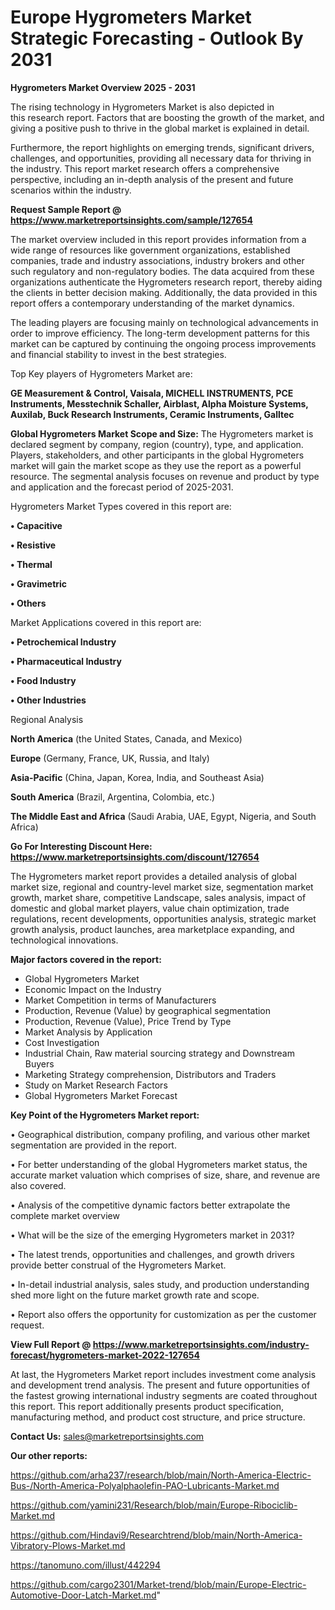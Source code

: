  # Europe Hygrometers Market Strategic Forecasting - Outlook By 2031

<Strong> Hygrometers Market Overview 2025 - 2031</strong>

The rising technology in Hygrometers Market is also depicted in this research report. Factors that are boosting the growth of the market, and giving a positive push to thrive in the global market is explained in detail.

Furthermore, the report highlights on emerging trends, significant drivers, challenges, and opportunities, providing all necessary data for thriving in the industry. This report market research offers a comprehensive perspective, including an in-depth analysis of the present and future scenarios within the industry.

<strong>Request Sample Report @ <a href=https://www.marketreportsinsights.com/sample/127654>https://www.marketreportsinsights.com/sample/127654</a></strong>

The market overview included in this report provides information from a wide range of resources like government organizations, established companies, trade and industry associations, industry brokers and other such regulatory and non-regulatory bodies. The data acquired from these organizations authenticate the Hygrometers research report, thereby aiding the clients in better decision making. Additionally, the data provided in this report offers a contemporary understanding of the market dynamics.

The leading players are focusing mainly on technological advancements in order to improve efficiency. The long-term development patterns for this market can be captured by continuing the ongoing process improvements and financial stability to invest in the best strategies.

Top Key players of Hygrometers Market are:

<strong>GE Measurement & Control, Vaisala, MICHELL INSTRUMENTS, PCE Instruments, Messtechnik Schaller, Airblast, Alpha Moisture Systems, Auxilab, Buck Research Instruments, Ceramic Instruments, Galltec</strong>

<strong><b>Global Hygrometers Market Scope and Size:</b></strong>
The Hygrometers market is declared segment by company, region (country), type, and application. Players, stakeholders, and other participants in the global Hygrometers market will gain the market scope as they use the report as a powerful resource. The segmental analysis focuses on revenue and product by type and application and the forecast period of 2025-2031.

Hygrometers Market Types covered in this report are:

<strong>• Capacitive

• Resistive

• Thermal

• Gravimetric

• Others</strong>

Market Applications covered in this report are:

<strong>• Petrochemical Industry

• Pharmaceutical Industry

• Food Industry

• Other Industries</strong> 

Regional Analysis

<strong>North America</strong> (the United States, Canada, and Mexico)

<strong>Europe</strong> (Germany, France, UK, Russia, and Italy)

<strong>Asia-Pacific</strong> (China, Japan, Korea, India, and Southeast Asia)

<strong>South America</strong> (Brazil, Argentina, Colombia, etc.)

<strong>The Middle East and Africa</strong> (Saudi Arabia, UAE, Egypt, Nigeria, and South Africa)

<strong>Go For Interesting Discount Here: <a href=https://www.marketreportsinsights.com/discount/127654>https://www.marketreportsinsights.com/discount/127654</a></strong>

The Hygrometers market report provides a detailed analysis of global market size, regional and country-level market size, segmentation market growth, market share, competitive Landscape, sales analysis, impact of domestic and global market players, value chain optimization, trade regulations, recent developments, opportunities analysis, strategic market growth analysis, product launches, area marketplace expanding, and technological innovations.

<strong><b>Major factors covered in the report:</b></strong>
<ul>
  <li>Global Hygrometers Market </li>
  <li>Economic Impact on the Industry</li>
  <li>Market Competition in terms of Manufacturers</li>
  <li>Production, Revenue (Value) by geographical segmentation</li>
  <li>Production, Revenue (Value), Price Trend by Type</li>
  <li>Market Analysis by Application</li>
  <li>Cost Investigation</li>
  <li>Industrial Chain, Raw material sourcing strategy and Downstream Buyers</li>
  <li>Marketing Strategy comprehension, Distributors and Traders</li>
  <li>Study on Market Research Factors</li>
  <li>Global Hygrometers Market Forecast</li>
</ul>

<strong><b>Key Point of the Hygrometers Market report:</b></strong>

• Geographical distribution, company profiling, and various other market segmentation are provided in the report.

• For better understanding of the global Hygrometers market status, the accurate market valuation which comprises of size, share, and revenue are also covered.

• Analysis of the competitive dynamic factors better extrapolate the complete market overview

• What will be the size of the emerging Hygrometers market in 2031?

• The latest trends, opportunities and challenges, and growth drivers provide better construal of the Hygrometers Market.

• In-detail industrial analysis, sales study, and production understanding shed more light on the future market growth rate and scope.

• Report also offers the opportunity for customization as per the customer request.

<strong><b>View Full Report @ <a href=https://www.marketreportsinsights.com/industry-forecast/hygrometers-market-2022-127654>https://www.marketreportsinsights.com/industry-forecast/hygrometers-market-2022-127654</a></b></strong>


At last, the Hygrometers Market report includes investment come analysis and development trend analysis. The present and future opportunities of the fastest growing international industry segments are coated throughout this report. This report additionally presents product specification, manufacturing method, and product cost structure, and price structure.

<strong>Contact Us:</strong>
sales@marketreportsinsights.com

<strong>Our other reports:</strong>

<a href=https://github.com/arha237/research/blob/main/North-America-Electric-Bus-/North-America-Polyalphaolefin-PAO-Lubricants-Market.md>https://github.com/arha237/research/blob/main/North-America-Electric-Bus-/North-America-Polyalphaolefin-PAO-Lubricants-Market.md</a>

<a href=https://github.com/yamini231/Research/blob/main/Europe-Ribociclib-Market.md>https://github.com/yamini231/Research/blob/main/Europe-Ribociclib-Market.md</a>

<a href=https://github.com/Hindavi9/Researchtrend/blob/main/North-America-Vibratory-Plows-Market.md>https://github.com/Hindavi9/Researchtrend/blob/main/North-America-Vibratory-Plows-Market.md</a>

<a href=https://tanomuno.com/illust/442294>https://tanomuno.com/illust/442294</a>

<a href=https://github.com/cargo2301/Market-trend/blob/main/Europe-Electric-Automotive-Door-Latch-Market.md>https://github.com/cargo2301/Market-trend/blob/main/Europe-Electric-Automotive-Door-Latch-Market.md</a>"
